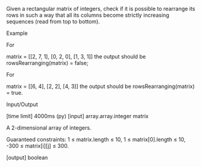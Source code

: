 Given a rectangular matrix of integers, check if it is possible to rearrange its rows in such a way that all its columns become strictly increasing sequences (read from top to bottom).

Example

For

matrix = [[2, 7, 1],
          [0, 2, 0],
          [1, 3, 1]]
the output should be
rowsRearranging(matrix) = false;

For

matrix = [[6, 4],
          [2, 2],
          [4, 3]]
the output should be
rowsRearranging(matrix) = true.

Input/Output

[time limit] 4000ms (py)
[input] array.array.integer matrix

A 2-dimensional array of integers.

Guaranteed constraints:
1 ≤ matrix.length ≤ 10,
1 ≤ matrix[0].length ≤ 10,
-300 ≤ matrix[i][j] ≤ 300.

[output] boolean
